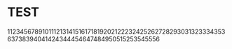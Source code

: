 # TEST

11234567891011121314151617181920212223242526272829303132333435363738394041424344454647484950515253545556